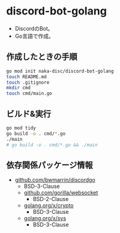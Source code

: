 # discord-bot-golang
- DiscordのBot。
- Go言語で作成。


## 作成したときの手順
```sh
go mod init naka-disc/discord-bot-golang
touch README.md
touch .gitignore
mkdir cmd
touch cmd/main.go
```

## ビルド&実行
```sh
go mod tidy
go build -o . cmd/*.go
./main
# go build -o . cmd/*.go && ./main
```

## 依存関係パッケージ情報
- [github.com/bwmarrin/discordgo](https://pkg.go.dev/github.com/bwmarrin/discordgo)
  - BSD-3-Clause
  - [github.com/gorilla/websocket](https://pkg.go.dev/github.com/gorilla/websocket)
    - BSD-2-Clause
  - [golang.org/x/crypto](https://pkg.go.dev/golang.org/x/crypto)
    - BSD-3-Clause
  - [golang.org/x/sys](https://pkg.go.dev/golang.org/x/sys)
    - BSD-3-Clause
